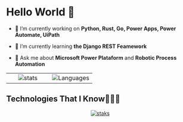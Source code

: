 # Hello World 🖖

- 🔭 I’m currently working on **Python, Rust, Go, Power Apps, Power Automate, UiPath**

- 🌱 I’m currently learning **the Django REST Feamework**

- 💬 Ask me about **Microsoft Power Plataform** and **Robotic Process Automation**

<!--- stats & Trophy (start) -->
<p align="center">
  <!--- stats (start) -->
  <table align="center">
    <tr border="none">
      <td width="50%" align="center">
        <img  alt="stats" align="center"  src="https://github-readme-stats.vercel.app/api?username=pedro-meinen&theme=dark&show_icons=true&count_private=true" />
      </td>
      <td width="50%" align="center">
        <img  alt="Languages" align="center"  src="https://github-readme-stats.anuraghazra1.vercel.app/api/top-langs/?username=pedro-meinen&theme=dark&hide_border=false&no-bg=true&no-frame=true&langs_count=10"/>
      </td>
    </tr>
  </table>
  <!--- stats (end) -->
</p>
<!--- stats (end) -->

<!--h1 without bottom border-->
## Technologies That I Know👨🏻‍💻

<p align="center">
  <a href="https://skillicons.dev">
    <img  alt="staks" src="https://skillicons.dev/icons?i=git,md,python,go,rust,fastapi,selenium,regex,django,docker,arch,c&perline=6" />
  </a>
</p>
